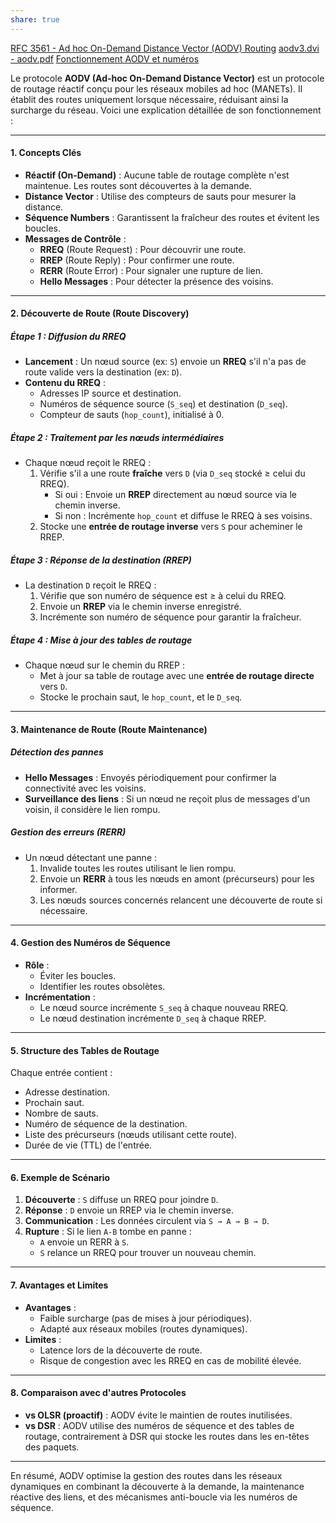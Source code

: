 ```yaml
---
share: true
---
```

[RFC 3561 - Ad hoc On-Demand Distance Vector (AODV) Routing](https://datatracker.ietf.org/doc/html/rfc3561)
[aodv3.dvi - aodv.pdf](https://www.cs.cornell.edu/people/egs/615/aodv.pdf)
[Fonctionnement AODV et numéros](https://chatgpt.com/c/681de6d7-59f0-8011-9758-fba940748713)

Le protocole **AODV (Ad-hoc On-Demand Distance Vector)** est un protocole de routage réactif conçu pour les réseaux mobiles ad hoc (MANETs). Il établit des routes uniquement lorsque nécessaire, réduisant ainsi la surcharge du réseau. Voici une explication détaillée de son fonctionnement :

---
#### **1. Concepts Clés**
- **Réactif (On-Demand)** : Aucune table de routage complète n'est maintenue. Les routes sont découvertes à la demande.
- **Distance Vector** : Utilise des compteurs de sauts pour mesurer la distance.
- **Séquence Numbers** : Garantissent la fraîcheur des routes et évitent les boucles.
- **Messages de Contrôle** :
    - **RREQ** (Route Request) : Pour découvrir une route.
    - **RREP** (Route Reply) : Pour confirmer une route.
    - **RERR** (Route Error) : Pour signaler une rupture de lien.
    - **Hello Messages** : Pour détecter la présence des voisins.
---
#### **2. Découverte de Route (Route Discovery)**
##### **Étape 1 : Diffusion du RREQ**
- **Lancement** : Un nœud source (ex: `S`) envoie un **RREQ** s'il n'a pas de route valide vers la destination (ex: `D`).
- **Contenu du RREQ** :
    - Adresses IP source et destination.
    - Numéros de séquence source (`S_seq`) et destination (`D_seq`).
    - Compteur de sauts (`hop_count`), initialisé à 0.
##### **Étape 2 : Traitement par les nœuds intermédiaires**
- Chaque nœud reçoit le RREQ :
    1. Vérifie s'il a une route **fraîche** vers `D` (via `D_seq` stocké ≥ celui du RREQ).
        - Si oui : Envoie un **RREP** directement au nœud source via le chemin inverse.
        - Si non : Incrémente `hop_count` et diffuse le RREQ à ses voisins.
    2. Stocke une **entrée de routage inverse** vers `S` pour acheminer le RREP.
##### **Étape 3 : Réponse de la destination (RREP)**
- La destination `D` reçoit le RREQ :
    1. Vérifie que son numéro de séquence est ≥ à celui du RREQ.
    2. Envoie un **RREP** via le chemin inverse enregistré.
    3. Incrémente son numéro de séquence pour garantir la fraîcheur.
##### **Étape 4 : Mise à jour des tables de routage**
- Chaque nœud sur le chemin du RREP :
    - Met à jour sa table de routage avec une **entrée de routage directe** vers `D`.
    - Stocke le prochain saut, le `hop_count`, et le `D_seq`.
---
#### **3. Maintenance de Route (Route Maintenance)**
##### **Détection des pannes**
- **Hello Messages** : Envoyés périodiquement pour confirmer la connectivité avec les voisins.
- **Surveillance des liens** : Si un nœud ne reçoit plus de messages d'un voisin, il considère le lien rompu.
##### **Gestion des erreurs (RERR)**
- Un nœud détectant une panne :
    1. Invalide toutes les routes utilisant le lien rompu.
    2. Envoie un **RERR** à tous les nœuds en amont (précurseurs) pour les informer.
    3. Les nœuds sources concernés relancent une découverte de route si nécessaire.
---
#### **4. Gestion des Numéros de Séquence**
- **Rôle** :
    - Éviter les boucles.
    - Identifier les routes obsolètes.
- **Incrémentation** :
    - Le nœud source incrémente `S_seq` à chaque nouveau RREQ.
    - Le nœud destination incrémente `D_seq` à chaque RREP.
---
#### **5. Structure des Tables de Routage**
Chaque entrée contient :
- Adresse destination.
- Prochain saut.
- Nombre de sauts.
- Numéro de séquence de la destination.
- Liste des précurseurs (nœuds utilisant cette route).
- Durée de vie (TTL) de l'entrée.
---
#### **6. Exemple de Scénario**
1. **Découverte** : `S` diffuse un RREQ pour joindre `D`.
2. **Réponse** : `D` envoie un RREP via le chemin inverse.
3. **Communication** : Les données circulent via `S → A → B → D`.
4. **Rupture** : Si le lien `A-B` tombe en panne :
    - `A` envoie un RERR à `S`.
    - `S` relance un RREQ pour trouver un nouveau chemin.
---
#### **7. Avantages et Limites**
- **Avantages** :
    - Faible surcharge (pas de mises à jour périodiques).
    - Adapté aux réseaux mobiles (routes dynamiques).
- **Limites** :
    - Latence lors de la découverte de route.
    - Risque de congestion avec les RREQ en cas de mobilité élevée.
---
#### **8. Comparaison avec d'autres Protocoles**
- **vs OLSR (proactif)** : AODV évite le maintien de routes inutilisées.
- **vs DSR** : AODV utilise des numéros de séquence et des tables de routage, contrairement à DSR qui stocke les routes dans les en-têtes des paquets.

---
En résumé, AODV optimise la gestion des routes dans les réseaux dynamiques en combinant la découverte à la demande, la maintenance réactive des liens, et des mécanismes anti-boucle via les numéros de séquence.
